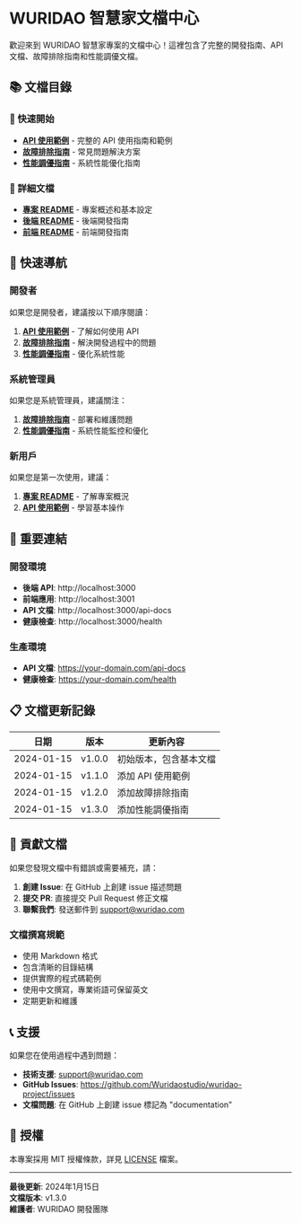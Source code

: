 # WURIDAO 智慧家文檔中心

歡迎來到 WURIDAO 智慧家專案的文檔中心！這裡包含了完整的開發指南、API 文檔、故障排除指南和性能調優文檔。

## 📚 文檔目錄

### 🚀 快速開始
- **[API 使用範例](./API_USAGE_EXAMPLES.md)** - 完整的 API 使用指南和範例
- **[故障排除指南](./TROUBLESHOOTING.md)** - 常見問題解決方案
- **[性能調優指南](./PERFORMANCE_TUNING.md)** - 系統性能優化指南

### 📖 詳細文檔
- **[專案 README](../README.md)** - 專案概述和基本設定
- **[後端 README](../backend/README.md)** - 後端開發指南
- **[前端 README](../frontend/README.md)** - 前端開發指南

## 🎯 快速導航

### 開發者
如果您是開發者，建議按以下順序閱讀：

1. **[API 使用範例](./API_USAGE_EXAMPLES.md)** - 了解如何使用 API
2. **[故障排除指南](./TROUBLESHOOTING.md)** - 解決開發過程中的問題
3. **[性能調優指南](./PERFORMANCE_TUNING.md)** - 優化系統性能

### 系統管理員
如果您是系統管理員，建議關注：

1. **[故障排除指南](./TROUBLESHOOTING.md)** - 部署和維護問題
2. **[性能調優指南](./PERFORMANCE_TUNING.md)** - 系統性能監控和優化

### 新用戶
如果您是第一次使用，建議：

1. **[專案 README](../README.md)** - 了解專案概況
2. **[API 使用範例](./API_USAGE_EXAMPLES.md)** - 學習基本操作

## 🔗 重要連結

### 開發環境
- **後端 API**: http://localhost:3000
- **前端應用**: http://localhost:3001
- **API 文檔**: http://localhost:3000/api-docs
- **健康檢查**: http://localhost:3000/health

### 生產環境
- **API 文檔**: https://your-domain.com/api-docs
- **健康檢查**: https://your-domain.com/health

## 📋 文檔更新記錄

| 日期 | 版本 | 更新內容 |
|------|------|----------|
| 2024-01-15 | v1.0.0 | 初始版本，包含基本文檔 |
| 2024-01-15 | v1.1.0 | 添加 API 使用範例 |
| 2024-01-15 | v1.2.0 | 添加故障排除指南 |
| 2024-01-15 | v1.3.0 | 添加性能調優指南 |

## 🤝 貢獻文檔

如果您發現文檔中有錯誤或需要補充，請：

1. **創建 Issue**: 在 GitHub 上創建 issue 描述問題
2. **提交 PR**: 直接提交 Pull Request 修正文檔
3. **聯繫我們**: 發送郵件到 support@wuridao.com

### 文檔撰寫規範

- 使用 Markdown 格式
- 包含清晰的目錄結構
- 提供實際的程式碼範例
- 使用中文撰寫，專業術語可保留英文
- 定期更新和維護

## 📞 支援

如果您在使用過程中遇到問題：

- **技術支援**: support@wuridao.com
- **GitHub Issues**: https://github.com/Wuridaostudio/wuridao-project/issues
- **文檔問題**: 在 GitHub 上創建 issue 標記為 "documentation"

## 📄 授權

本專案採用 MIT 授權條款，詳見 [LICENSE](../LICENSE) 檔案。

---

**最後更新**: 2024年1月15日  
**文檔版本**: v1.3.0  
**維護者**: WURIDAO 開發團隊
